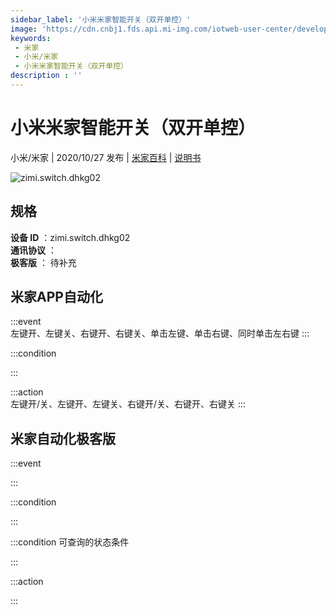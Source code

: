 ```yaml
---
sidebar_label: '小米米家智能开关（双开单控）'
image: 'https://cdn.cnbj1.fds.api.mi-img.com/iotweb-user-center/developer_1679047686722ALYjM9bU.png?GalaxyAccessKeyId=AKVGLQWBOVIRQ3XLEW&Expires=9223372036854775807&Signature=WURHh/8L86f+VujA3YnkJwshdIQ='
keywords: 
 - 米家
 - 小米/米家
 - 小米米家智能开关（双开单控）
description : ''
---
```

# 小米米家智能开关（双开单控）

小米/米家 | 2020/10/27 发布 | [米家百科](https://home.mi.com/webapp/content/baike/product/index.html?model=zimi.switch.dhkg02) | [说明书](https://home.mi.com/views/introduction.html?model=zimi.switch.dhkg02&region=cn)

![zimi.switch.dhkg02](https://cdn.cnbj1.fds.api.mi-img.com/iotweb-user-center/developer_1679047686722ALYjM9bU.png?GalaxyAccessKeyId=AKVGLQWBOVIRQ3XLEW&Expires=9223372036854775807&Signature=WURHh/8L86f+VujA3YnkJwshdIQ=)

## 规格  
> 
**设备 ID** ：zimi.switch.dhkg02  
**通讯协议** ：  
**极客版**  ： 待补充 


## 米家APP自动化  

:::event  
左键开、左键关、右键开、右键关、单击左键、单击右键、同时单击左右键
:::

:::condition  

:::

:::action   
左键开/关、左键开、左键关、右键开/关、右键开、右键关
:::

## 米家自动化极客版  

:::event  

:::

:::condition  

:::

:::condition 可查询的状态条件  

:::

:::action  

:::

        
